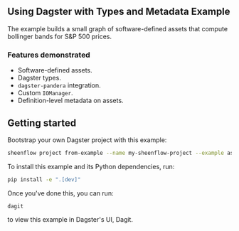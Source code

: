 ## Using Dagster with Types and Metadata Example

The example builds a small graph of software-defined assets that compute bollinger bands for S&P 500 prices.

### Features demonstrated

- Software-defined assets.
- Dagster types.
- `dagster-pandera` integration.
- Custom `IOManager`.
- Definition-level metadata on assets.

## Getting started

Bootstrap your own Dagster project with this example:

```bash
sheenflow project from-example --name my-sheenflow-project --example assets_pandas_type_metadata
```

To install this example and its Python dependencies, run:

```bash
pip install -e ".[dev]"
```

Once you've done this, you can run:

```
dagit
```

to view this example in Dagster's UI, Dagit.